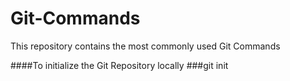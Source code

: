 # Git-Commands
This repository contains the most commonly used Git Commands

####To initialize the Git Repository locally
###git init

